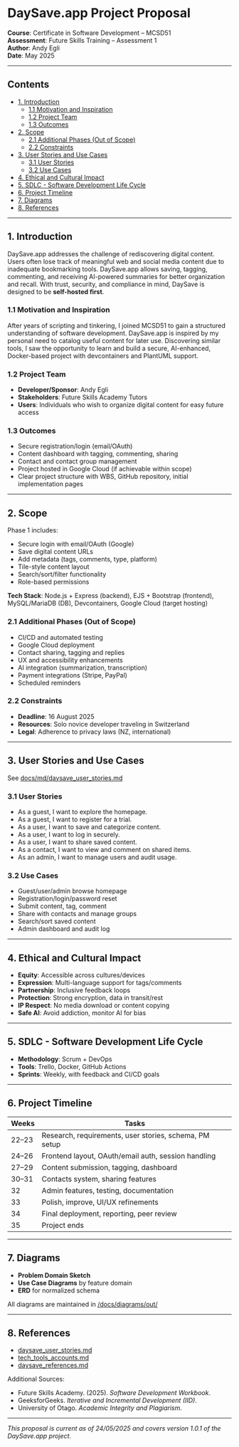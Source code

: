 # DaySave.app Project Proposal

**Course**: Certificate in Software Development – MCSD51  
**Assessment**: Future Skills Training – Assessment 1  
**Author**: Andy Egli  
**Date**: May 2025

---

## Contents

- [1. Introduction](#1-introduction)
  - [1.1 Motivation and Inspiration](#11-motivation-and-inspiration)
  - [1.2 Project Team](#12-project-team)
  - [1.3 Outcomes](#13-outcomes)
- [2. Scope](#2-scope)
  - [2.1 Additional Phases (Out of Scope)](#21-additional-phases-out-of-scope)
  - [2.2 Constraints](#22-constraints)
- [3. User Stories and Use Cases](#3-user-stories-and-use-cases)
  - [3.1 User Stories](#31-user-stories)
  - [3.2 Use Cases](#32-use-cases)
- [4. Ethical and Cultural Impact](#4-ethical-and-cultural-impact)
- [5. SDLC - Software Development Life Cycle](#5-sdlc---software-development-life-cycle)
- [6. Project Timeline](#6-project-timeline)
- [7. Diagrams](#7-diagrams)
- [8. References](#8-references)

---

## 1. Introduction

DaySave.app addresses the challenge of rediscovering digital content. Users often lose track of meaningful web and social media content due to inadequate bookmarking tools. DaySave.app allows saving, tagging, commenting, and receiving AI-powered summaries for better organization and recall. With trust, security, and compliance in mind, DaySave is designed to be **self-hosted first**.

### 1.1 Motivation and Inspiration

After years of scripting and tinkering, I joined MCSD51 to gain a structured understanding of software development. DaySave.app is inspired by my personal need to catalog useful content for later use. Discovering similar tools, I saw the opportunity to learn and build a secure, AI-enhanced, Docker-based project with devcontainers and PlantUML support.

### 1.2 Project Team

- **Developer/Sponsor**: Andy Egli  
- **Stakeholders**: Future Skills Academy Tutors  
- **Users**: Individuals who wish to organize digital content for easy future access

### 1.3 Outcomes

- Secure registration/login (email/OAuth)
- Content dashboard with tagging, commenting, sharing
- Contact and contact group management
- Project hosted in Google Cloud (if achievable within scope)
- Clear project structure with WBS, GitHub repository, initial implementation pages

---

## 2. Scope

Phase 1 includes:

- Secure login with email/OAuth (Google)
- Save digital content URLs
- Add metadata (tags, comments, type, platform)
- Tile-style content layout
- Search/sort/filter functionality
- Role-based permissions

**Tech Stack**: Node.js + Express (backend), EJS + Bootstrap (frontend), MySQL/MariaDB (DB), Devcontainers, Google Cloud (target hosting)

### 2.1 Additional Phases (Out of Scope)

- CI/CD and automated testing
- Google Cloud deployment
- Contact sharing, tagging and replies
- UX and accessibility enhancements
- AI integration (summarization, transcription)
- Payment integrations (Stripe, PayPal)
- Scheduled reminders

### 2.2 Constraints

- **Deadline**: 16 August 2025  
- **Resources**: Solo novice developer traveling in Switzerland  
- **Legal**: Adherence to privacy laws (NZ, international)

---

## 3. User Stories and Use Cases

See [docs/md/daysave_user_stories.md](docs/md/daysave_user_stories.md)

### 3.1 User Stories

- As a guest, I want to explore the homepage.
- As a guest, I want to register for a trial.
- As a user, I want to save and categorize content.
- As a user, I want to log in securely.
- As a user, I want to share saved content.
- As a contact, I want to view and comment on shared items.
- As an admin, I want to manage users and audit usage.

### 3.2 Use Cases

- Guest/user/admin browse homepage
- Registration/login/password reset
- Submit content, tag, comment
- Share with contacts and manage groups
- Search/sort saved content
- Admin dashboard and audit log

---

## 4. Ethical and Cultural Impact

- **Equity**: Accessible across cultures/devices  
- **Expression**: Multi-language support for tags/comments  
- **Partnership**: Inclusive feedback loops  
- **Protection**: Strong encryption, data in transit/rest  
- **IP Respect**: No media download or content copying  
- **Safe AI**: Avoid addiction, monitor AI for bias  

---

## 5. SDLC - Software Development Life Cycle

- **Methodology**: Scrum + DevOps
- **Tools**: Trello, Docker, GitHub Actions
- **Sprints**: Weekly, with feedback and CI/CD goals

---

## 6. Project Timeline

| Weeks     | Tasks                                                         |
|-----------|---------------------------------------------------------------|
| 22–23     | Research, requirements, user stories, schema, PM setup        |
| 24–26     | Frontend layout, OAuth/email auth, session handling           |
| 27–29     | Content submission, tagging, dashboard                        |
| 30–31     | Contacts system, sharing features                             |
| 32        | Admin features, testing, documentation                        |
| 33        | Polish, improve, UI/UX refinements                            |
| 34        | Final deployment, reporting, peer review                      |
| 35        | Project ends                                                  |

---

## 7. Diagrams

- **Problem Domain Sketch**
- **Use Case Diagrams** by feature domain
- **ERD** for normalized schema

All diagrams are maintained in [/docs/diagrams/out/](docs/diagrams/out/)

---

## 8. References

- [daysave_user_stories.md](docs/md/daysave_user_stories.md)
- [tech_tools_accounts.md](docs/md/tech_tools_accounts.md)
- [daysave_references.md](docs/md/daysave_references.md)

Additional Sources:
- Future Skills Academy. (2025). *Software Development Workbook*.  
- GeeksforGeeks. *Iterative and Incremental Development (IID)*.  
- University of Otago. *Academic Integrity and Plagiarism*.  

---

_This proposal is current as of 24/05/2025 and covers version 1.0.1 of the DaySave.app project._

